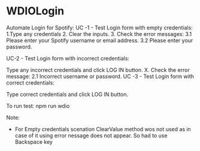# WDIOLogin
Automate Login for Spotify:
UC -1 - Test Login form with empty credentials: 1.Type any credentials 2. Clear the inputs. 3. Check the error messages: 3.1 Please enter your Spotify username or email address. 3.2 Please enter your password.

UC-2 - Test Login form with incorrect credentials:

Type any incorrect credentials and click LOG IN button. X.
Check the error message: 2.1 Incorrect username or password.
UC -3 - Test Login form with correct credentials:

Type correct credentials and click LOG IN button.

To run test: npm run wdio

Note:
- For Empty credentials scenation ClearValue method wos not used as in case of it using error nessage does not appear. So had to use Backspace key